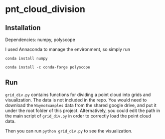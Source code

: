 # pnt_cloud_division
## Installation
Dependencies: numpy, polyscope

I used Annaconda to manage the environment, so simply run 

`conda install numpy`

`conda install -c conda-forge polyscope`

## Run
`grid_div.py` contains functions for dividing a point cloud into grids and visualization. 
The data is not included in the repo.
You would need to download the `WaymoExamples` data from the shared google drive, and put it 
under the root folder of this project. Alternatively, you could edit the path in the main
script of `grid_div.py` in order to correctly load the point cloud data.

Then you can run `python grid_div.py` to see the visualization.
